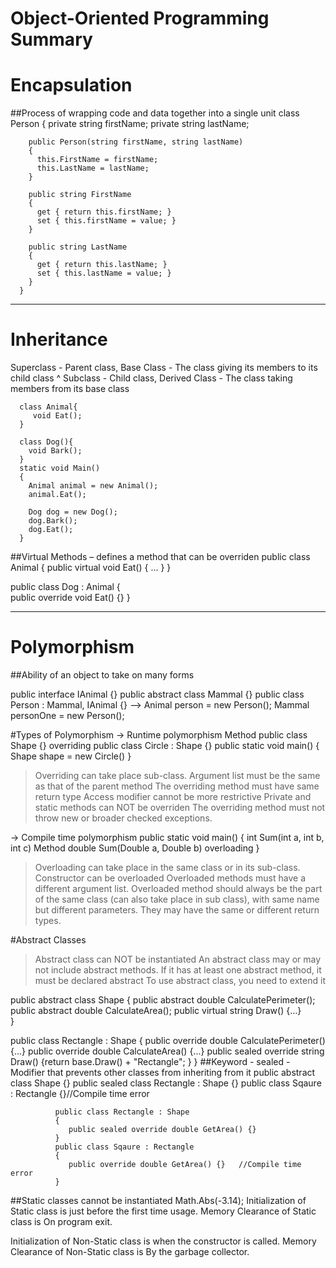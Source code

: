# Object-Oriented Programming Summary

# Encapsulation
##Process of wrapping code and data together into a single unit
       class Person
       {
        private string firstName;
        private string lastName;
  
        public Person(string firstName, string lastName)
        {
          this.FirstName = firstName;
          this.LastName = lastName;
        }
  
        public string FirstName
        { 
          get { return this.firstName; } 
          set { this.firstName = value; } 
        }
  
        public string LastName
        { 
          get { return this.lastName; } 
          set { this.lastName = value; } 
        }
      }
_________________________________________________________________________________________________________________________________
# Inheritance
Superclass - Parent class, Base Class - The class giving its members to its child class
                   ^
Subclass - Child class, Derived Class - The class taking members from its base class

      class Animal{
         void Eat();
      }

      class Dog(){
        void Bark();
      }
      static void Main()
      {
        Animal animal = new Animal();
        animal.Eat();
         
        Dog dog = new Dog();
        dog.Bark();
        dog.Eat();
      }

##Virtual Methods – defines a method that can be overriden
public class Animal
{
  public virtual void Eat() { … }
}

public class Dog : Animal
{   
  public override void Eat() {}
}
_________________________________________________________________________________________________________________________________
# Polymorphism
##Ability of an object to take on many forms

public interface IAnimal {}
public abstract class Mammal {}
public class Person : Mammal, IAnimal {}
--> Animal person    = new Person();
    Mammal personOne = new Person();
    
#Types of Polymorphism
-> Runtime polymorphism                Method 
    public class Shape {}              overriding
    public class Circle : Shape {}
    public static void main() {
      Shape shape = new Circle()
    }
>Overriding can take place sub-class.
>Argument list must be the same as that of the parent method
>The overriding method must have same return type
>Access modifier cannot be more restrictive
>Private and static methods can NOT be overriden
>The overriding method must not throw new or broader checked exceptions.

-> Compile time polymorphism
public static void main() {
  int Sum(int a, int b, int c)         Method 
  double Sum(Double a, Double b)       overloading
}

>Overloading can take place in the same class or in its sub-class.
>Constructor can be overloaded
>Overloaded methods must have a different argument list.
>Overloaded method should always be the part of the same class (can also take place in sub class), with same name but different parameters.
>They may have the same or different return types.


#Abstract Classes

>Abstract class can NOT be instantiated
>An abstract class may or may not include abstract methods.
>If it has at least one abstract method, it must be declared abstract
>To use abstract class, you need to extend it

public abstract class Shape
{
    public abstract double CalculatePerimeter();
    public abstract double CalculateArea();
    public virtual string Draw() {...}    
}

public class Rectangle : Shape
{
  public override double CalculatePerimeter() {...}
  public override double CalculateArea() {...}
  public sealed override string Draw() {return base.Draw() + "Rectangle"; }
}
##Keyword - sealed - Modifier that  prevents other classes from inheriting from it
              public abstract class Shape {}
              public sealed class Rectangle : Shape {}
              public class Sqaure : Rectangle {}//Compile time error
              
              public class Rectangle : Shape
              {
                 public sealed override double GetArea() {}
              }
              public class Sqaure : Rectangle 
              {
                 public override double GetArea() {}   //Compile time error
              }
              
##Static classes cannot be instantiated
Math.Abs(-3.14);
Initialization of Static class is just before the first time usage.
Memory Clearance of Static class is On program exit.

Initialization of Non-Static class is when the constructor is called.
Memory Clearance of Non-Static class is By the garbage collector.









